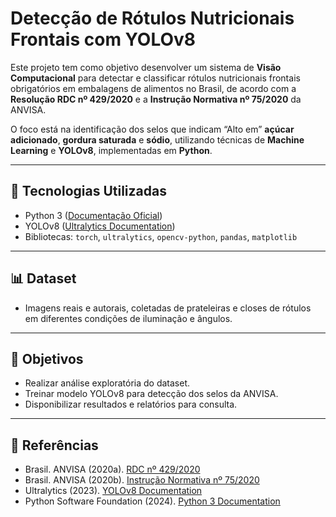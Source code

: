 # Detecção de Rótulos Nutricionais Frontais com YOLOv8

Este projeto tem como objetivo desenvolver um sistema de **Visão Computacional** para detectar e classificar rótulos nutricionais frontais obrigatórios em embalagens de alimentos no Brasil, de acordo com a **Resolução RDC nº 429/2020** e a **Instrução Normativa nº 75/2020** da ANVISA.  

O foco está na identificação dos selos que indicam “Alto em” **açúcar adicionado**, **gordura saturada** e **sódio**, utilizando técnicas de **Machine Learning** e **YOLOv8**, implementadas em **Python**.  

---

## 🚀 Tecnologias Utilizadas
- Python 3 ([Documentação Oficial](https://docs.python.org/3/))  
- YOLOv8 ([Ultralytics Documentation](https://docs.ultralytics.com/pt/models/yolov8/))  
- Bibliotecas: `torch`, `ultralytics`, `opencv-python`, `pandas`, `matplotlib`  

---

## 📊 Dataset
- Imagens reais e autorais, coletadas de prateleiras e closes de rótulos em diferentes condições de iluminação e ângulos.  
---

## 🎯 Objetivos
- Realizar análise exploratória do dataset.  
- Treinar modelo YOLOv8 para detecção dos selos da ANVISA.   
- Disponibilizar resultados e relatórios para consulta.  

---

## 📖 Referências
- Brasil. ANVISA (2020a). [RDC nº 429/2020](https://www.in.gov.br/en/web/dou/-/resolucao-de-diretoria-colegiada-rdc-n-429-de-8-de-outubro-de-2020-282070599)  
- Brasil. ANVISA (2020b). [Instrução Normativa nº 75/2020](https://www.gov.br/anvisa/pt-br/assuntos/alimentos/rotulagem/rotulagem-nutricional)  
- Ultralytics (2023). [YOLOv8 Documentation](https://docs.ultralytics.com/pt/models/yolov8/)  
- Python Software Foundation (2024). [Python 3 Documentation](https://docs.python.org/3/)  